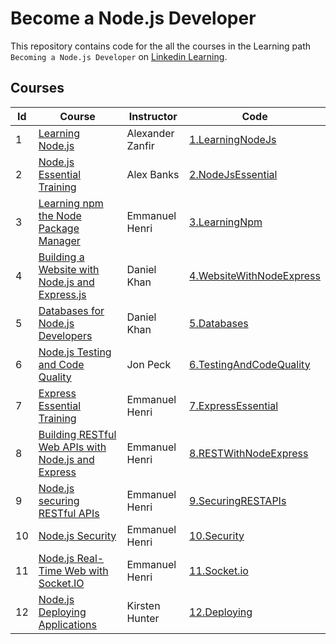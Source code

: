 # Become a Node.js Developer

This repository contains code for the all the courses in the Learning path `Becoming a Node.js Developer` on [Linkedin Learning](https://www.linkedin.com/learning/paths/become-a-nodejs-developer).

## Courses

| Id  | Course                                                                                                                                               | Instructor       | Code                                                   |
| --- | ---------------------------------------------------------------------------------------------------------------------------------------------------- | ---------------- | ------------------------------------------------------ |
| 1   | [Learning Node.js](https://www.linkedin.com/learning/learning-node-js-2?u=2120684)                                                                   | Alexander Zanfir | [1.LearningNodeJs](./1.LearningNodeJs)                 |
| 2   | [Node.js Essential Training](https://www.linkedin.com/learning/node-js-essential-training-3?u=2120684)                                               | Alex Banks       | [2.NodeJsEssential](./2.NodeJsEssential)               |
| 3   | [Learning npm the Node Package Manager](https://www.linkedin.com/learning/learning-npm-the-node-package-manager-3?u=2120684)                         | Emmanuel Henri   | [3.LearningNpm](./3.LearningNpms)                      |
| 4   | [Building a Website with Node.js and Express.js](https://www.linkedin.com/learning/building-a-website-with-node-js-and-express-js-2?u=2120684)       | Daniel Khan      | [4.WebsiteWithNodeExpress](./4.WebsiteWithNodeExpress) |
| 5   | [Databases for Node.js Developers](https://www.linkedin.com/learning/databases-for-node-js-developers?u=2120684)                                     | Daniel Khan      | [5.Databases](./5.Databases)                           |
| 6   | [Node.js Testing and Code Quality](https://www.linkedin.com/learning/node-js-testing-and-code-quality?u=2120684)                                     | Jon Peck         | [6.TestingAndCodeQuality](./6.TestingAndCodeQuality)   |
| 7   | [Express Essential Training](https://www.linkedin.com/learning/express-essential-training?u=2120684)                                                 | Emmanuel Henri   | [7.ExpressEssential](./7.ExpressEssential)             |
| 8   | [Building RESTful Web APIs with Node.js and Express](https://www.linkedin.com/learning/building-restful-web-apis-with-node-js-and-express?u=2120684) | Emmanuel Henri   | [8.RESTWithNodeExpress](./8.RESTWithNodeExpress)       |
| 9   | [Node.js securing RESTful APIs](https://www.linkedin.com/learning/node-js-securing-restful-apis?u=2120684)                                           | Emmanuel Henri   | [9.SecuringRESTAPIs](./9.SecuringRESTAPIs)             |
| 10  | [Node.js Security](https://www.linkedin.com/learning/node-js-security?u=2120684)                                                                     | Emmanuel Henri   | [10.Security](./10.Security)                           |
| 11  | [Node.js Real-Time Web with Socket.IO](https://www.linkedin.com/learning/node-js-real-time-web-with-socket-io?u=2120684)                             | Emmanuel Henri   | [11.Socket.io](./11.Socket.io)                         |
| 12  | [Node.js Deploying Applications](https://www.linkedin.com/learning/node-js-deploying-applications?u=2120684)                                         | Kirsten Hunter   | [12.Deploying](./12.Deploying)                         |
